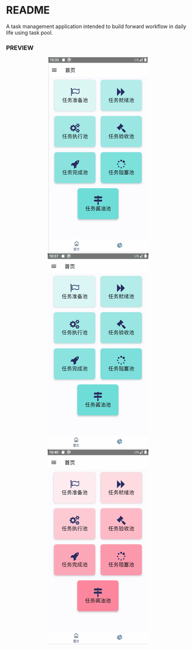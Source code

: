 # README
 A task management application intended to build forward workflow in daily life using task pool.

### PREVIEW


<center class="half">
<img src="./public/basic_crud.gif" style="zoom:53%;" />
<img src="./public/archive.gif" style="zoom:53%;" />
<img src="./public/theme.gif" style="zoom:53%;" />
</center>
